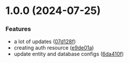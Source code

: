 # 1.0.0 (2024-07-25)


### Features

* a lot of updates ([07d128f](https://github.com/lipeflorentino/dev-auth-service/commit/07d128f1fbc2693cd4839ac7e60fd8e3ce434ff0))
* creating auth resource ([e9de01a](https://github.com/lipeflorentino/dev-auth-service/commit/e9de01abdf39534c34505c15ac0a78cbb108684b))
* update entity and database configs ([6da410f](https://github.com/lipeflorentino/dev-auth-service/commit/6da410f825acac7f7000bbddf9f1dd155a9f51c6))
